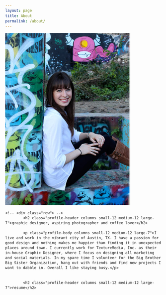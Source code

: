 ```yaml
---
layout: page
title: About
permalink: /about/
---
```


<div class="row">
	<img class="profile columns small-12 medium-12 large-5" src="/photos/profile-pic.jpg"/>
	
	<!-- <div class="row"> -->
			<h2 class="profile-header columns small-12 medium-12 large-7">graphic designer, aspiring photographer and coffee lover</h2>

			<p class="profile-body columns small-12 medium-12 large-7">I live and work in the vibrant city of Austin, TX. I have a passion for good design and nothing makes me happier than finding it in unexpected places around town. I currently work for TextureMedia, Inc. as their in-house Graphic Designer, where I focus on designing all marketing and social materials. In my spare time I volunteer for the Big Brother Big Sister Organization, hang out with friends and find new projects I want to dabble in. Overall I like staying busy.</p>
			
	
			<h2 class="profile-header columns small-12 medium-12 large-7">resume</h2>

</div>		
